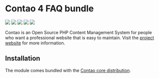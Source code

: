 Contao 4 FAQ bundle
===================

[![](https://img.shields.io/travis/contao/faq-bundle/master.svg?style=flat-square)](https://travis-ci.org/contao/faq-bundle/)
[![](https://img.shields.io/scrutinizer/g/contao/faq-bundle/master.svg?style=flat-square)](https://scrutinizer-ci.com/g/contao/faq-bundle/)
[![](https://img.shields.io/coveralls/contao/faq-bundle/master.svg?style=flat-square)](https://coveralls.io/github/contao/faq-bundle)
[![](https://img.shields.io/packagist/v/contao/faq-bundle.svg?style=flat-square)](https://packagist.org/packages/contao/faq-bundle)
[![](https://img.shields.io/packagist/dt/contao/faq-bundle.svg?style=flat-square)](https://packagist.org/packages/contao/faq-bundle)

Contao is an Open Source PHP Content Management System for people who want a
professional website that is easy to maintain. Visit the [project website][1]
for more information.


Installation
------------

The module comes bundled with the [Contao core distribution][2].


[1]: https://contao.org
[2]: https://github.com/contao/contao
